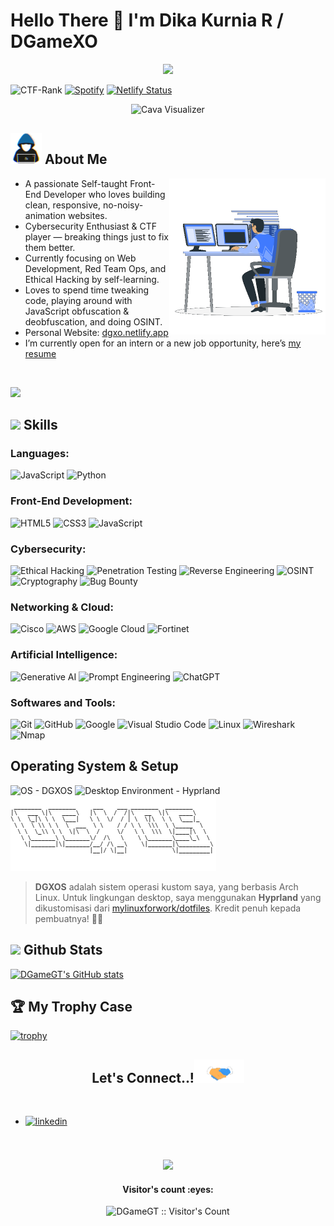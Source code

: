 # Hello There 👋 I'm Dika Kurnia R / DGameXO
<p align="center">
  <a href="https://github.com/DenverCoder1/readme-typing-svg">
    <img src="https://readme-typing-svg.herokuapp.com?lines=Website%20Developer;AI%20Engineer;Cyber%20Security;Code%20without%20limits;Think%20beyond%20the%20universe;DGXO%20%7C%20DGameXO&font=Fira%20Code&center=true&width=440&height=45">
  </a>
</p>

<!-- CTF Rank Badge -->
![CTF-Rank](https://img.shields.io/badge/CTF%20Rank-Platinum%20Hunter-blueviolet?style=flat-square)
[![Spotify](https://img.shields.io/badge/Now%20Playing-My%20Ordinary%20Life-brightgreen?style=flat-square&logo=spotify)](https://open.spotify.com/track/3vTyzS9NQK0uObFyN1k8g7)
[![Netlify Status](https://api.netlify.com/api/v1/badges/ace72150-02c8-4d77-8616-913f14106d99/deploy-status)](https://app.netlify.com/projects/dgxoshop/deploys)

<p align="center">
  <img src="https://github.com/karlstav/cava/blob/master/example_files/cava.gif" alt="Cava Visualizer">
</p>

## <picture><img src="https://github.com/0xAbdulKhalid/0xAbdulKhalid/raw/main/assets/mdImages/about_me.gif" width="50px"></picture> **About Me**

<picture>
  <img align="right" src="https://github.com/0xAbdulKhalid/0xAbdulKhalid/raw/main/assets/mdImages/Right_Side.gif" width="250px">
</picture>

- A passionate Self-taught Front-End Developer who loves building clean, responsive, no-noisy-animation websites.
- Cybersecurity Enthusiast & CTF player — breaking things just to fix them better.
- Currently focusing on Web Development, Red Team Ops, and Ethical Hacking by self-learning.
- Loves to spend time tweaking code, playing around with JavaScript obfuscation & deobfuscation, and doing OSINT.
- Personal Website: [dgxo.netlify.app](https://dgxo.netlify.app)
- I’m currently open for an intern or a new job opportunity, here’s [my resume](https://github.com/DGameGT/docs/blob/main/DikaKurnia_CV.pdf)

<br>

<img src="https://user-images.githubusercontent.com/73097560/115834477-dbab4500-a447-11eb-908a-139a6edaec5c.gif"><br>

## <img src="https://media2.giphy.com/media/QssGEmpkyEOhBCb7e1/giphy.gif?cid=ecf05e47a0n3gi1bfqntqmob8g9aid1oyj2wr3ds3mg700bl&rid=giphy.gif" width="25"> **Skills**
<p align="center">

  
  ### **Languages**:
![JavaScript](https://img.shields.io/badge/JavaScript%20-%23F7DF1E.svg?style=for-the-badge&logo=javascript&logoColor=black)
![Python](https://img.shields.io/badge/Python%20-%2314354C.svg?style=for-the-badge&logo=python&logoColor=white)

### **Front-End Development**:
![HTML5](https://img.shields.io/badge/HTML5%20-%23E34F26.svg?style=for-the-badge&logo=html5&logoColor=white)
![CSS3](https://img.shields.io/badge/CSS%20-%231572B6.svg?style=for-the-badge&logo=css3&logoColor=white)
![JavaScript](https://img.shields.io/badge/JavaScript%20-%23F7DF1E.svg?style=for-the-badge&logo=javascript&logoColor=black)

### **Cybersecurity**:
![Ethical Hacking](https://img.shields.io/badge/Ethical%20Hacking-red?style=for-the-badge&logo=hackthebox&logoColor=white)
![Penetration Testing](https://img.shields.io/badge/Penetration%20Testing-black?style=for-the-badge&logo=kalilinux&logoColor=white)
![Reverse Engineering](https://img.shields.io/badge/Reverse%20Engineering-gray?style=for-the-badge)
![OSINT](https://img.shields.io/badge/OSINT-blue?style=for-the-badge)
![Cryptography](https://img.shields.io/badge/Cryptography-007396?style=for-the-badge)
![Bug Bounty](https://img.shields.io/badge/Bug%20Bounty-orange?style=for-the-badge&logo=bugcrowd&logoColor=white)

### **Networking & Cloud**:
![Cisco](https://img.shields.io/badge/Cisco%20Networking-%231BA0D7.svg?style=for-the-badge&logo=cisco&logoColor=white)
![AWS](https://img.shields.io/badge/AWS-%23FF9900.svg?style=for-the-badge&logo=amazon-aws&logoColor=white)
![Google Cloud](https://img.shields.io/badge/Google%20Cloud-%234285F4.svg?style=for-the-badge&logo=google-cloud&logoColor=white)
![Fortinet](https://img.shields.io/badge/Fortinet-%23ED1C24.svg?style=for-the-badge&logo=fortinet&logoColor=white)

### **Artificial Intelligence**:
![Generative AI](https://img.shields.io/badge/Generative%20AI-4A4A4A?style=for-the-badge)
![Prompt Engineering](https://img.shields.io/badge/Prompt%20Engineering-40C97B?style=for-the-badge)
![ChatGPT](https://img.shields.io/badge/ChatGPT-74aa9c?style=for-the-badge&logo=openai&logoColor=white)

### **Softwares and Tools**:
![Git](https://img.shields.io/badge/git-%23F05033.svg?style=for-the-badge&logo=git&logoColor=white)
![GitHub](https://img.shields.io/badge/github-%23121011.svg?style=for-the-badge&logo=github&logoColor=white)
![Google](https://img.shields.io/badge/google-%234285F4.svg?style=for-the-badge&logo=google&logoColor=white)
![Visual Studio Code](https://img.shields.io/badge/Visual%20Studio%20Code-0078d7.svg?style=for-the-badge&logo=visual-studio-code&logoColor=white)
![Linux](https://img.shields.io/badge/Linux-FCC624?style=for-the-badge&logo=linux&logoColor=black)
![Wireshark](https://img.shields.io/badge/Wireshark-%231679A7.svg?style=for-the-badge&logo=wireshark&logoColor=white)
![Nmap](https://img.shields.io/badge/Nmap-%23000000.svg?style=for-the-badge)

## **Operating System & Setup**
![OS - DGXOS](https://img.shields.io/badge/OS-DGXOS%20(based%20on%20Arch)-1793D1?style=for-the-badge&logo=arch-linux&logoColor=white)
![Desktop Environment - Hyprland](https://img.shields.io/badge/Desktop%20Environment-Hyprland-%2300b0f0?style=for-the-badge&logo=hyprland)
![Logo DGXOS](https://github.com/DGameGT/ImagesForWebsite/blob/main/ascii_image.png?raw=true)  
> **DGXOS** adalah sistem operasi kustom saya, yang berbasis Arch Linux. Untuk lingkungan desktop, saya menggunakan **Hyprland** yang dikustomisasi dari [mylinuxforwork/dotfiles](https://github.com/mylinuxforwork/dotfiles). Kredit penuh kepada pembuatnya! 🙏💖

## <img src="https://media.giphy.com/media/iY8CRBdQXODJSCERIr/giphy.gif" width="35"><b> Github Stats </b>
[![DGameGT's GitHub stats](https://github-readme-stats.vercel.app/api?username=DGameGT&show_icons=true&theme=onedark&hide_title=false&cache_seconds=1800)](https://github-readme-stats.vercel.app/api?username=DGameGT&show_icons=true&theme=onedark)

## 🏆 My Trophy Case  

[![trophy](https://github-profile-trophy.vercel.app/?username=DGameGT&theme=onedark&cache_seconds=20)](https://github.com/ryo-ma/github-profile-trophy)

<div align="center">


## <b> Let's Connect..!</b><img src="https://github.com/0xAbdulKhalid/0xAbdulKhalid/raw/main/assets/mdImages/handshake.gif" width ="80">
<br>
<div align='left'>

<ul>

<li>
<a href="https://linkedin.com/in/https://www.linkedin.com/in/dikakurniarahmansyah" target="_blank">
<img src="https://img.shields.io/badge/linkedin:  DikaKurniaR-%2300acee.svg?color=405DE6&style=for-the-badge&logo=linkedin&logoColor=white" alt=linkedin style="margin-bottom: 5px;"/>
</a>
</li>
<br>	
</ul>
</div>

<br>
<img src="https://user-images.githubusercontent.com/73097560/115834477-dbab4500-a447-11eb-908a-139a6edaec5c.gif">
<br>
<h4 align="center">Visitor's count :eyes:</h4>

<p align="center"><img src="https://profile-counter.glitch.me/{DGameGT}/count.svg" alt="DGameGT :: Visitor's Count" /></p>
